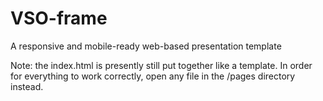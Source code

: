 # VSO-frame
A responsive and mobile-ready web-based presentation template

Note: the index.html is presently still put together like a template. In order for everything to work correctly, open any file in the /pages directory instead.
